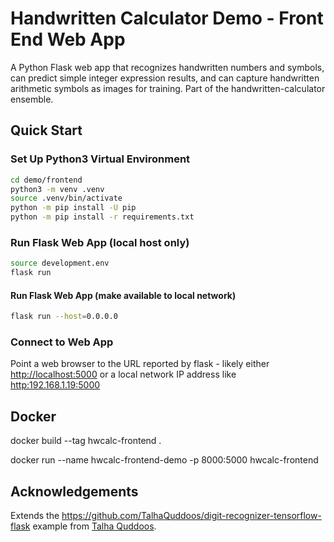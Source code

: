 # Handwritten Calculator Demo - Front End Web App

A Python Flask web app that recognizes handwritten numbers and symbols, can predict simple integer expression results, and can capture handwritten arithmetic symbols as images for training. Part of the handwritten-calculator ensemble.

## Quick Start

### Set Up Python3 Virtual Environment

```bash
cd demo/frontend
python3 -m venv .venv
source .venv/bin/activate
python -m pip install -U pip
python -m pip install -r requirements.txt
```

### Run Flask Web App (local host only)

```bash
source development.env
flask run
```

#### Run Flask Web App (make available to local network)

```bash
flask run --host=0.0.0.0
```

### Connect to Web App

Point a web browser to the URL reported by flask - likely either <http://localhost:5000> or a local network IP address like <http:192.168.1.19:5000>

## Docker

docker build --tag hwcalc-frontend .

docker run --name hwcalc-frontend-demo -p 8000:5000 hwcalc-frontend

## Acknowledgements

Extends the <https://github.com/TalhaQuddoos/digit-recognizer-tensorflow-flask> example from [Talha Quddoos](https://github.com/TalhaQuddoos).
